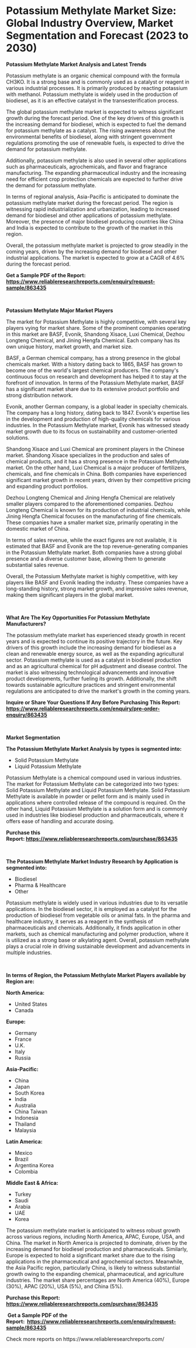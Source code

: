 <p><h1>Potassium Methylate Market Size: Global Industry Overview, Market Segmentation and Forecast (2023 to 2030)</h1></p><p><strong>Potassium Methylate Market Analysis and Latest Trends</strong></p>
<p><p>Potassium methylate is an organic chemical compound with the formula CH3KO. It is a strong base and is commonly used as a catalyst or reagent in various industrial processes. It is primarily produced by reacting potassium with methanol. Potassium methylate is widely used in the production of biodiesel, as it is an effective catalyst in the transesterification process.</p><p>The global potassium methylate market is expected to witness significant growth during the forecast period. One of the key drivers of this growth is the increasing demand for biodiesel, which is expected to fuel the demand for potassium methylate as a catalyst. The rising awareness about the environmental benefits of biodiesel, along with stringent government regulations promoting the use of renewable fuels, is expected to drive the demand for potassium methylate.</p><p>Additionally, potassium methylate is also used in several other applications such as pharmaceuticals, agrochemicals, and flavor and fragrance manufacturing. The expanding pharmaceutical industry and the increasing need for efficient crop protection chemicals are expected to further drive the demand for potassium methylate.</p><p>In terms of regional analysis, Asia-Pacific is anticipated to dominate the potassium methylate market during the forecast period. The region is witnessing rapid industrialization and urbanization, leading to increased demand for biodiesel and other applications of potassium methylate. Moreover, the presence of major biodiesel producing countries like China and India is expected to contribute to the growth of the market in this region.</p><p>Overall, the potassium methylate market is projected to grow steadily in the coming years, driven by the increasing demand for biodiesel and other industrial applications. The market is expected to grow at a CAGR of 4.6% during the forecast period.</p></p>
<p><strong>Get a Sample PDF of the Report:&nbsp; <a href="https://www.reliableresearchreports.com/enquiry/request-sample/863435">https://www.reliableresearchreports.com/enquiry/request-sample/863435</a></strong></p>
<p>&nbsp;</p>
<p><strong>Potassium Methylate Major Market Players</strong></p>
<p><p>The market for Potassium Methylate is highly competitive, with several key players vying for market share. Some of the prominent companies operating in this market are BASF, Evonik, Shandong Xisace, Luxi Chemical, Dezhou Longteng Chemical, and Jining Hengfa Chemical. Each company has its own unique history, market growth, and market size.</p><p>BASF, a German chemical company, has a strong presence in the global chemicals market. With a history dating back to 1865, BASF has grown to become one of the world's largest chemical producers. The company's continuous focus on research and development has helped it to stay at the forefront of innovation. In terms of the Potassium Methylate market, BASF has a significant market share due to its extensive product portfolio and strong distribution network.</p><p>Evonik, another German company, is a global leader in specialty chemicals. The company has a long history, dating back to 1847. Evonik's expertise lies in the development and production of high-quality chemicals for various industries. In the Potassium Methylate market, Evonik has witnessed steady market growth due to its focus on sustainability and customer-oriented solutions.</p><p>Shandong Xisace and Luxi Chemical are prominent players in the Chinese market. Shandong Xisace specializes in the production and sales of chemical products, and it has a strong presence in the Potassium Methylate market. On the other hand, Luxi Chemical is a major producer of fertilizers, chemicals, and fine chemicals in China. Both companies have experienced significant market growth in recent years, driven by their competitive pricing and expanding product portfolios.</p><p>Dezhou Longteng Chemical and Jining Hengfa Chemical are relatively smaller players compared to the aforementioned companies. Dezhou Longteng Chemical is known for its production of industrial chemicals, while Jining Hengfa Chemical focuses on the manufacturing of fine chemicals. These companies have a smaller market size, primarily operating in the domestic market of China.</p><p>In terms of sales revenue, while the exact figures are not available, it is estimated that BASF and Evonik are the top revenue-generating companies in the Potassium Methylate market. Both companies have a strong global presence and a diverse customer base, allowing them to generate substantial sales revenue.</p><p>Overall, the Potassium Methylate market is highly competitive, with key players like BASF and Evonik leading the industry. These companies have a long-standing history, strong market growth, and impressive sales revenue, making them significant players in the global market.</p></p>
<p>&nbsp;</p>
<p><strong>What Are The Key Opportunities For Potassium Methylate Manufacturers?</strong></p>
<p><p>The potassium methylate market has experienced steady growth in recent years and is expected to continue its positive trajectory in the future. Key drivers of this growth include the increasing demand for biodiesel as a clean and renewable energy source, as well as the expanding agricultural sector. Potassium methylate is used as a catalyst in biodiesel production and as an agricultural chemical for pH adjustment and disease control. The market is also witnessing technological advancements and innovative product developments, further fueling its growth. Additionally, the shift towards sustainable agriculture practices and stringent environmental regulations are anticipated to drive the market's growth in the coming years.</p></p>
<p><strong>Inquire or Share Your Questions If Any Before Purchasing This Report: <a href="https://www.reliableresearchreports.com/enquiry/pre-order-enquiry/863435">https://www.reliableresearchreports.com/enquiry/pre-order-enquiry/863435</a></strong></p>
<p>&nbsp;</p>
<p><strong>Market Segmentation</strong></p>
<p><strong>The Potassium Methylate Market Analysis by types is segmented into:</strong></p>
<p><ul><li>Solid Potassium Methylate</li><li>Liquid Potassium Methylate</li></ul></p>
<p><p>Potassium Methylate is a chemical compound used in various industries. The market for Potassium Methylate can be categorized into two types: Solid Potassium Methylate and Liquid Potassium Methylate. Solid Potassium Methylate is available in powder or pellet form and is mainly used in applications where controlled release of the compound is required. On the other hand, Liquid Potassium Methylate is a solution form and is commonly used in industries like biodiesel production and pharmaceuticals, where it offers ease of handling and accurate dosing.</p></p>
<p><strong>Purchase this Report:&nbsp;<a href="https://www.reliableresearchreports.com/purchase/863435">https://www.reliableresearchreports.com/purchase/863435</a></strong></p>
<p>&nbsp;</p>
<p><strong>The Potassium Methylate Market Industry Research by Application is segmented into:</strong></p>
<p><ul><li>Biodiesel</li><li>Pharma & Healthcare</li><li>Other</li></ul></p>
<p><p>Potassium methylate is widely used in various industries due to its versatile applications. In the biodiesel sector, it is employed as a catalyst for the production of biodiesel from vegetable oils or animal fats. In the pharma and healthcare industry, it serves as a reagent in the synthesis of pharmaceuticals and chemicals. Additionally, it finds application in other markets, such as chemical manufacturing and polymer production, where it is utilized as a strong base or alkylating agent. Overall, potassium methylate plays a crucial role in driving sustainable development and advancements in multiple industries.</p></p>
<p>&nbsp;</p>
<p><strong>In terms of Region, the Potassium Methylate Market Players available by Region are:</strong></p>
<p>
    <p> <strong> North America: </strong>
        <ul>
            <li>United States</li>
            <li>Canada</li>
        </ul>
        </p> 
    <p> <strong> Europe: </strong>
        <ul>
            <li>Germany</li>
            <li>France</li>
            <li>U.K.</li>
            <li>Italy</li>
            <li>Russia</li>
        </ul>
        </p> 
    <p> <strong> Asia-Pacific: </strong>
        <ul>
            <li>China</li>
            <li>Japan</li>
            <li>South Korea</li>
            <li>India</li>
            <li>Australia</li>
            <li>China Taiwan</li>
            <li>Indonesia</li>
            <li>Thailand</li>
            <li>Malaysia</li>
        </ul>
        </p> 
    <p> <strong> Latin America: </strong>
        <ul>
            <li>Mexico</li>
            <li>Brazil</li>
            <li>Argentina Korea</li>
            <li>Colombia</li>
        </ul>
        </p> 
    <p> <strong> Middle East & Africa: </strong>
        <ul>
            <li>Turkey</li>
            <li>Saudi</li>
            <li>Arabia</li>
            <li>UAE</li>
            <li>Korea</li>
        </ul>
    </p>
    </p>
<p><p>The potassium methylate market is anticipated to witness robust growth across various regions, including North America, APAC, Europe, USA, and China. The market in North America is projected to dominate, driven by the increasing demand for biodiesel production and pharmaceuticals. Similarly, Europe is expected to hold a significant market share due to the rising applications in the pharmaceutical and agrochemical sectors. Meanwhile, the Asia Pacific region, particularly China, is likely to witness substantial growth owing to the expanding chemical, pharmaceutical, and agriculture industries. The market share percentages are North America (40%), Europe (30%), APAC (20%), USA (5%), and China (5%).</p></p>
<p><strong>Purchase this Report: <a href="https://www.reliableresearchreports.com/purchase/863435">https://www.reliableresearchreports.com/purchase/863435</a></strong></p>
<p>&nbsp;<strong>Get a Sample PDF of the Report:&nbsp;&nbsp;<a href="https://www.reliableresearchreports.com/enquiry/request-sample/863435">https://www.reliableresearchreports.com/enquiry/request-sample/863435</a></strong></p>
<p><strong></strong></p>
<p>Check more reports on https://www.reliableresearchreports.com/</p>